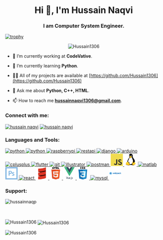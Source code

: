 <h1 align="center">Hi 👋, I'm Hussain Naqvi</h1>
<h3 align="center">I am Computer System Engineer.</h3>

[![trophy](https://github-profile-trophy.vercel.app/?username=Hussain1306&theme=onedark)](https://github.com/ryo-ma/github-profile-trophy)
<p align="left"> <a href="https://github-profile-trophy.vercel.app/?Hussain1306=ryo-ma&theme=onedark)](https://github.com/ryo-ma/github-profile-trophy" /></a> </p>

<p align="center"> <img src="https://visitor-badge.laobi.icu/badge?page_id=Hussain1306.Hussain1306" alt="Hussain1306" /> </p>

- 🔭 I’m currently working at **CodeVative**.

- 🌱 I’m currently learning **Python**.

- 👨‍💻 All of my projects are available at [https://github.com/Hussain1306](https://github.com/Hussain1306)

- 💬 Ask me about **Python, C++, HTML**.

- 📫 How to reach me **hussainnaqvi1306@gmail.com**.

<h3 align="left">Connect with me:</h3>
<p align="left">
<a href="https://linkedin.com/in/hussain naqvi" target="blank"><img align="center" src="https://raw.githubusercontent.com/rahuldkjain/github-profile-readme-generator/master/src/images/icons/Social/linked-in-alt.svg" alt="hussain naqvi" height="30" width="40" /></a>
<a href="https://fb.com/hussain naqvi" target="blank"><img align="center" src="https://raw.githubusercontent.com/rahuldkjain/github-profile-readme-generator/master/src/images/icons/Social/facebook.svg" alt="hussain naqvi" height="30" width="40" /></a>
</p>

<h3 align="left">Languages and Tools:</h3>
<p align="left"> <a href="https://www.python.org" target="_blank"> <img src="https://camo.githubusercontent.com/8189e5e3e5c0848ed6d22ea591e0cf962323ec716135617e1a3e25aae9cfe71d/68747470733a2f2f74656368737461636b2d67656e657261746f722e76657263656c2e6170702f707974686f6e2d69636f6e2e737667" alt="python" width="40" height="40"/> </a> 
<a href="https://github.com" target="_blank"> <img src="https://techstack-generator.vercel.app/github-icon.svg" alt="python" width="40" height="40"/> </a> 
<a href="https://www.raspberrypi.com/" target="_blank"> <img src="https://techstack-generator.vercel.app/raspberrypi-icon.svg" alt="raspberrypi" width="40" height="40"/> </a> 
<a href="https://en.wikipedia.org/wiki/REST" target="_blank"> <img src="https://techstack-generator.vercel.app/restapi-icon.svg" alt="restapi" width="40" height="40"/> </a> <a href="https://www.djangoproject.com/" target="_blank" rel="noreferrer"> <img src="https://camo.githubusercontent.com/acfdbb9e9d0e1be2c68dc2481bb736ba07189035640a758394ef83a155b8d5d7/68747470733a2f2f74656368737461636b2d67656e657261746f722e76657263656c2e6170702f646a616e676f2d69636f6e2e737667" alt="django" width="40" height="40"/> </a> <a href="https://www.arduino.cc/" target="_blank"> <img src="https://cdn.worldvectorlogo.com/logos/arduino-1.svg" alt="arduino" width="40" height="40"/> </a> <a href="https://www.w3schools.com/cpp/" target="_blank"> <img src="https://techstack-generator.vercel.app/cpp-icon.svg" alt="cplusplus" width="40" height="40"/> </a>  <a href="https://flutter.dev" target="_blank"> <img src="https://www.vectorlogo.zone/logos/flutterio/flutterio-icon.svg" alt="flutter" width="40" height="40"/> </a> <a href="https://git-scm.com/" target="_blank"> <img src="https://www.vectorlogo.zone/logos/git-scm/git-scm-icon.svg" alt="git" width="40" height="40"/> </a> <a href="https://www.adobe.com/in/products/illustrator.html" target="_blank"> <img src="https://www.vectorlogo.zone/logos/adobe_illustrator/adobe_illustrator-icon.svg" alt="illustrator" width="40" height="40"/> </a> <a href="https://postman.com" target="_blank" rel="noreferrer"> <img src="https://www.vectorlogo.zone/logos/getpostman/getpostman-icon.svg" alt="postman" width="40" height="40"/> </a> <a href="https://developer.mozilla.org/en-US/docs/Web/JavaScript" target="_blank"> <img src="https://raw.githubusercontent.com/devicons/devicon/master/icons/javascript/javascript-original.svg" alt="javascript" width="40" height="40"/> </a> <a href="https://www.linux.org/" target="_blank"> <img src="https://raw.githubusercontent.com/devicons/devicon/master/icons/linux/linux-original.svg" alt="linux" width="40" height="40"/> </a> <a href="https://www.mathworks.com/" target="_blank"> <img src="https://upload.wikimedia.org/wikipedia/commons/2/21/Matlab_Logo.png" alt="matlab" width="40" height="40"/> </a> <a href="https://www.photoshop.com/en" target="_blank"> <img src="https://raw.githubusercontent.com/devicons/devicon/master/icons/photoshop/photoshop-line.svg" alt="photoshop" width="40" height="40"/> </a>  <a href="https://reactjs.org/" target="_blank"> <img src="https://techstack-generator.vercel.app/react-icon.svg" alt="react" width="40" height="40"/> </a> <a href="https://www.scala-lang.org" target="_blank"> <img src="https://raw.githubusercontent.com/devicons/devicon/master/icons/scala/scala-original.svg" alt="scala" width="40" height="40"/> </a> <a href="https://www.w3.org/html/" target="_blank"> <img src="https://raw.githubusercontent.com/devicons/devicon/master/icons/html5/html5-original-wordmark.svg" alt="html5" width="40" height="40"/> </a> <a href="https://vuejs.org/" target="_blank" rel="noreferrer"> <img src="https://raw.githubusercontent.com/devicons/devicon/master/icons/vuejs/vuejs-original-wordmark.svg" alt="vuejs" width="40" height="40"/> </a> <a href="https://www.w3schools.com/css/" target="_blank"> <img src="https://raw.githubusercontent.com/devicons/devicon/master/icons/css3/css3-original-wordmark.svg" alt="css3" width="40" height="40"/> </a> <a href="https://www.mysql.com/" target="_blank"> <img src="https://techstack-generator.vercel.app/mysql-icon.svg" alt="mysql" width="40" height="40"/> </a> <a href="https://webpack.js.org" target="_blank" rel="noreferrer"> <img src="https://raw.githubusercontent.com/devicons/devicon/d00d0969292a6569d45b06d3f350f463a0107b0d/icons/webpack/webpack-original-wordmark.svg" alt="webpack" width="40" height="40"/> </a> </p> 
<h3 align="left">Support:</h3>
<p><a href="https://www.buymeacoffee.com/hussainnaqp"> <img align="left" src="https://cdn.buymeacoffee.com/buttons/v2/default-yellow.png" height="50" width="210" alt="hussainnaqp" /></a></p><br><br><br>
<p><img align="left" src="https://github-readme-stats.vercel.app/api/top-langs?username=Hussain1306&show_icons=true&locale=en&layout=compact" alt="Hussain1306" /></p>
<p>&nbsp;<img align="center" src="https://github-readme-stats.vercel.app/api?username=Hussain1306&show_icons=true&locale=en" alt="Hussain1306" /></p>
<p><img align="center" src="https://github-readme-streak-stats.herokuapp.com/?user=Hussain1306&" alt="Hussain1306" /></p>
